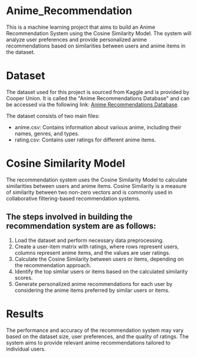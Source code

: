 # Anime_Recommendation
This is a machine learning project that aims to build an Anime Recommendation System using the Cosine Similarity Model. The system will analyze user preferences and provide personalized anime recommendations based on similarities between users and anime items in the dataset.

# Dataset
The dataset used for this project is sourced from Kaggle and is provided by Cooper Union. It is called the "Anime Recommendations Database" and can be accessed via the following link: [Anime Recommendations Database](https://www.kaggle.com/datasets/CooperUnion/anime-recommendations-database).

The dataset consists of two main files:

* anime.csv: Contains information about various anime, including their names, genres, and types.
* rating.csv: Contains user ratings for different anime items.

# Cosine Similarity Model
The recommendation system uses the Cosine Similarity Model to calculate similarities between users and anime items. Cosine Similarity is a measure of similarity between two non-zero vectors and is commonly used in collaborative filtering-based recommendation systems.

## The steps involved in building the recommendation system are as follows:

1. Load the dataset and perform necessary data preprocessing.
2. Create a user-item matrix with ratings, where rows represent users, columns represent anime items, and the values are user ratings.
3. Calculate the Cosine Similarity between users or items, depending on the recommendation approach.
4. Identify the top similar users or items based on the calculated similarity scores.
5. Generate personalized anime recommendations for each user by considering the anime items preferred by similar users or items.

# Results
The performance and accuracy of the recommendation system may vary based on the dataset size, user preferences, and the quality of ratings. The system aims to provide relevant anime recommendations tailored to individual users.
